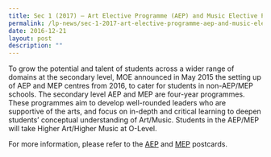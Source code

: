```yaml
---
title: Sec 1 (2017) – Art Elective Programme (AEP) and Music Elective Programme (MEP)
permalink: /lp-news/sec-1-2017-art-elective-programme-aep-and-music-elective-programme-mep/
date: 2016-12-21
layout: post
description: ""
---
```

To grow the potential and talent of students across a wider range of domains at the secondary level, MOE announced in May 2015 the setting up of AEP and MEP centres from 2016, to cater for students in non-AEP/MEP schools. The secondary level AEP and MEP are four-year programmes. These programmes aim to develop well-rounded leaders who are supportive of the arts, and focus on in-depth and critical learning to deepen students’ conceptual understanding of Art/Music. Students in the AEP/MEP will take Higher Art/Higher Music at O-Level.

For more information, please refer to the [AEP](/files/2_AEP-Centre-A5-Postcard_Nov-2016-1-compressed.pdf)
and [MEP](/files/2_MEP-Centre-A5-Postcard_Nov-2016-3_compressed.pdf) postcards.